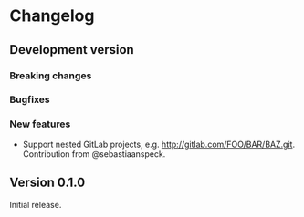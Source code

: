 # Changelog

## Development version

### Breaking changes
### Bugfixes
### New features

 - Support nested GitLab projects, e.g. http://gitlab.com/FOO/BAR/BAZ.git.
   Contribution from @sebastiaanspeck.

## Version 0.1.0

Initial release.
